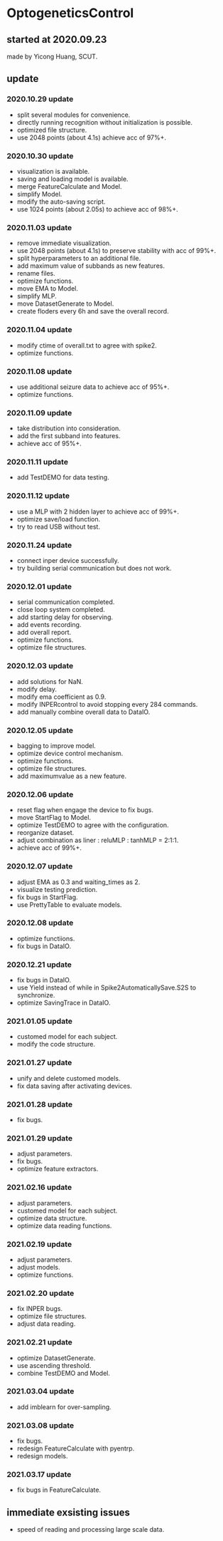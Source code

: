 # OptogeneticsControl


## started at 2020.09.23
made by Yicong Huang, SCUT.


## update

### 2020.10.29 update
- split several modules for convenience.
- directly running recognition without initialization is possible.
- optimized file structure.
- use 2048 points (about 4.1s) achieve acc of 97%+.

### 2020.10.30 update
- visualization is available.
- saving and loading model is available.
- merge FeatureCalculate and Model.
- simplify Model.
- modify the auto-saving script.
- use 1024 points (about 2.05s) to achieve acc of 98%+.

### 2020.11.03 update
- remove immediate visualization.
- use 2048 points (about 4.1s) to preserve stability with acc of 99%+.
- split hyperparameters to an additional file.
- add maximum value of subbands as new features.
- rename files.
- optimize functions.
- move EMA to Model.
- simplify MLP.
- move DatasetGenerate to Model.
- create floders every 6h and save the overall record.

### 2020.11.04 update
- modify ctime of overall.txt to agree with spike2.
- optimize functions.

### 2020.11.08 update
- use additional seizure data to achieve acc of 95%+.
- optimize functions.

### 2020.11.09 update
- take distribution into consideration.
- add the first subband into features.
- achieve acc of 95%+.

### 2020.11.11 update
- add TestDEMO for data testing.

### 2020.11.12 update
- use a MLP with 2 hidden layer to achieve acc of 99%+.
- optimize save/load function.
- try to read USB without test.

### 2020.11.24 update
- connect inper device successfully.
- try building serial communication but does not work.

### 2020.12.01 update
- serial communication completed.
- close loop system completed.
- add starting delay for observing.
- add events recording.
- add overall report.
- optimize functions.
- optimize file structures.

### 2020.12.03 update
- add solutions for NaN.
- modify delay.
- modify ema coefficient as 0.9.
- modify INPERcontrol to avoid stopping every 284 commands.
- add manually combine overall data to DataIO.

### 2020.12.05 update
- bagging to improve model.
- optimize device control mechanism.
- optimize functions.
- optimize file structures.
- add maximumvalue as a new feature.

### 2020.12.06 update
- reset flag when engage the device to fix bugs.
- move StartFlag to Model.
- optimize TestDEMO to agree with the configuration.
- reorganize dataset.
- adjust combination as liner : reluMLP : tanhMLP = 2:1:1.
- achieve acc of 99%+.

### 2020.12.07 update
- adjust EMA as 0.3 and waiting_times as 2.
- visualize testing prediction.
- fix bugs in StartFlag.
- use PrettyTable to evaluate models.

### 2020.12.08 update
- optimize functiions.
- fix bugs in DataIO.

### 2020.12.21 update
- fix bugs in DataIO.
- use Yield instead of while in Spike2AutomaticallySave.S2S to synchronize.
- optimize SavingTrace in DataIO.

### 2021.01.05 update
- customed model for each subject.
- modify the code structure.

### 2021.01.27 update
- unify and delete customed models.
- fix data saving after activating devices.

### 2021.01.28 update
- fix bugs.

### 2021.01.29 update
- adjust parameters.
- fix bugs.
- optimize feature extractors.

### 2021.02.16 update
- adjust parameters.
- customed model for each subject.
- optimize data structure.
- optimize data reading functions.

### 2021.02.19 update
- adjust parameters.
- adjust models.
- optimize functions.

### 2021.02.20 update
- fix INPER bugs.
- optimize file structures.
- adjust data reading.

### 2021.02.21 update
- optimize DatasetGenerate.
- use ascending threshold.
- combine TestDEMO and Model.

### 2021.03.04 update
- add imblearn for over-sampling.

### 2021.03.08 update
- fix bugs.
- redesign FeatureCalculate with pyentrp.
- redesign models.

### 2021.03.17 update
- fix bugs in FeatureCalculate.

## immediate exsisting issues
- speed of reading and processing large scale data.